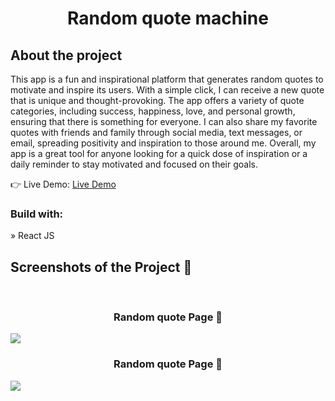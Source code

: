 <div align='center'>
  <h1>Random quote machine</h1>
</div>

<h2>About the project</h2>

  <p>This app is a fun and inspirational platform that generates random quotes to motivate and inspire its users. With a simple click, I can receive a new quote that is unique and thought-provoking. The app offers a variety of quote categories, including success, happiness, love, and personal growth, ensuring that there is something for everyone. I can also share my favorite quotes with friends and family through social media, text messages, or email, spreading positivity and inspiration to those around me. Overall, my app is a great tool for anyone looking for a quick dose of inspiration or a daily reminder to stay motivated and focused on their goals.</p>

👉 Live Demo: <a href='*'>Live Demo</a>

<h3>Build with:</h3>

» React JS <br>

<h2>Screenshots of the Project 📸</h2>
<br>
<h3 align='center'>Random quote Page 🏡</h3>
 <img src='https://user-images.githubusercontent.com/90283311/236708692-b23d61e9-e008-47f6-b164-4d729331d03b.png' />
 <h3 align='center'>Random quote Page 🏡</h3>
 <img src='https://user-images.githubusercontent.com/90283311/236708571-f8fead3f-d5f5-4473-96c5-cfddaf0fcd79.png' />

